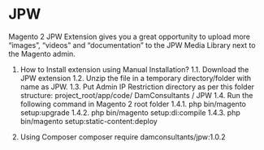 # JPW
Magento 2 JPW Extension gives you a great opportunity to upload more “images”, “videos” and “documentation” to the JPW Media Library next to the Magento admin.

1) How to Install extension using Manual Installation?
  1.1. Download the JPW extension
  1.2. Unzip the file in a temporary directory/folder with name as JPW.
  1.3. Put Admin IP Restriction directory as per this folder structure: project_root/app/code/ DamConsultants / JPW
  1.4. Run the following command in Magento 2 root folder
    1.4.1. php bin/magento setup:upgrade
    1.4.2. php bin/magento setup:di:compile
    1.4.3. php bin/magento setup:static-content:deploy
    
2) Using Composer
      composer require damconsultants/jpw:1.0.2
